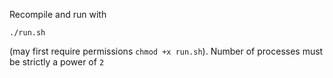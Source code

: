 
Recompile and run with
```
./run.sh
```
(may first require permissions `chmod +x run.sh`). Number of processes must be strictly a power of `2`